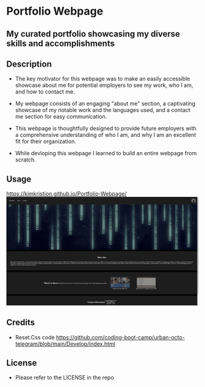 # Portfolio Webpage 

## My curated portfolio showcasing my diverse skills and accomplishments

## Description 

- The key motivator for this webpage was to make an easily accessible showcase about me for potential employers to see my work, who I am, and how to contact me.

- My webpage consists of an engaging "about me" section, a captivating showcase of my notable work and the languages used, and a contact me section for easy communication.

- This webpage is thoughtfully designed to provide future employers with a comprehensive understanding of who I am, and why I am an excellent fit for their organization.

- While devloping this webpage I learned to build an entire webpage from scratch.

## Usage 

https://kimkristion.github.io/Portfolio-Webpage/
![Deployed Website](<Screenshot (11).png>)

## Credits

- Reset.Css code
https://github.com/coding-boot-camp/urban-octo-telegram/blob/main/Develop/index.html


## License 

- Please refer to the LICENSE in the repo